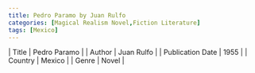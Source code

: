 ```yaml
---
title: Pedro Paramo by Juan Rulfo
categories: [Magical Realism Novel,Fiction Literature]
tags: [Mexico]
---     
```

| Title | Pedro Paramo  |
| Author |  Juan Rulfo  |
| Publication Date | 1955   |
| Country | Mexico |
| Genre | Novel  |
        